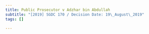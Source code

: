 ```yaml
---
title: Public Prosecutor v Adzhar bin Abdullah
subtitle: "[2019] SGDC 170 / Decision Date: 19\_August\_2019"
tags: []

---
```

